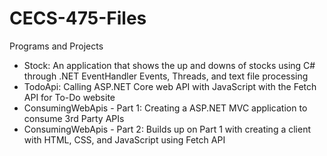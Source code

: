# CECS-475-Files
Programs and Projects
- Stock: An application that shows the up and downs of stocks using C# through .NET EventHandler Events, Threads, and text file processing
- TodoApi: Calling ASP.NET Core web API with JavaScript with the Fetch API for To-Do website
- ConsumingWebApis - Part 1: Creating a ASP.NET MVC application to consume 3rd Party APIs
- ConsumingWebApis - Part 2: Builds up on Part 1 with creating a client with HTML, CSS, and JavaScript using Fetch API
